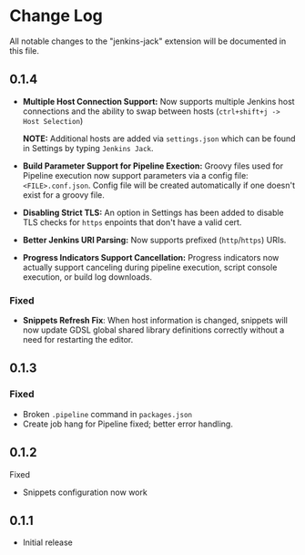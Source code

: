 # Change Log
All notable changes to the "jenkins-jack" extension will be documented in this file.

## 0.1.4

* __Multiple Host Connection Support:__ Now supports multiple Jenkins host connections and the ability to swap between hosts (`ctrl+shift+j -> Host Selection`)
    
    __NOTE:__ Additional hosts are added via `settings.json` which can be found in Settings by typing `Jenkins Jack`.

* __Build Parameter Support for Pipeline Exection:__ Groovy files used for Pipeline execution now support parameters via a config file: `<FILE>.conf.json`. Config file will be created automatically if one doesn't exist for a groovy file.

* __Disabling Strict TLS:__ An option in Settings has been added to disable TLS checks for `https` enpoints that don't have a valid cert.

* __Better Jenkins URI Parsing:__ Now supports prefixed (`http`/`https`) URIs.

* __Progress Indicators Support Cancellation:__ Progress indicators now actually support canceling during pipeline execution, script console execution, or build log downloads.

### Fixed

* __Snippets Refresh Fix__: When host information is changed, snippets will now update GDSL global shared library definitions correctly without a need for restarting the editor.

## 0.1.3

### Fixed
- Broken `.pipeline` command in `packages.json`
- Create job hang for Pipeline fixed; better error handling.

## 0.1.2

Fixed

- Snippets configuration now work

## 0.1.1
- Initial release